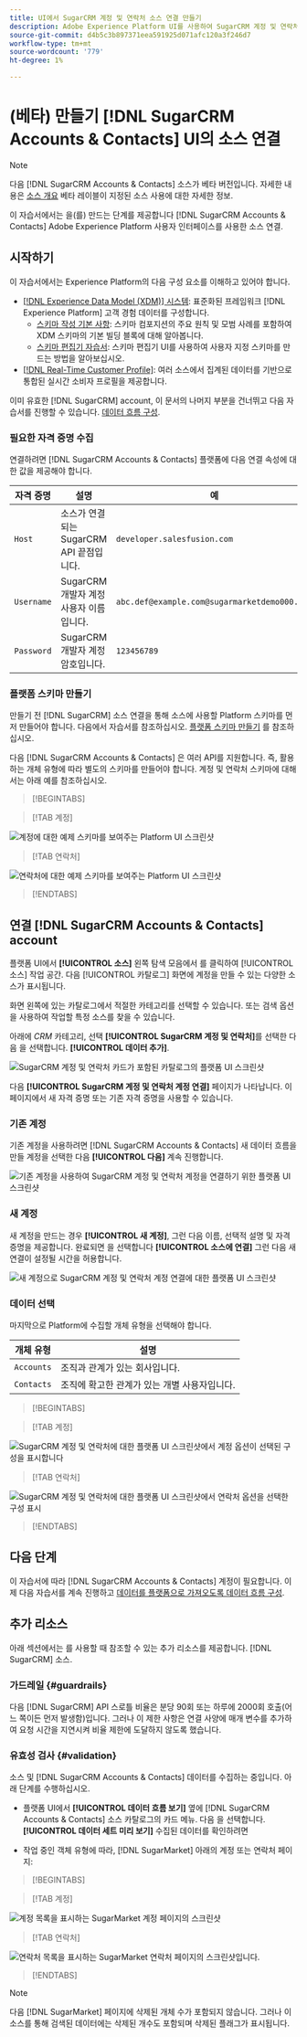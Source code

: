 ```yaml
---
title: UI에서 SugarCRM 계정 및 연락처 소스 연결 만들기
description: Adobe Experience Platform UI를 사용하여 SugarCRM 계정 및 연락처 소스 연결을 만드는 방법을 알아봅니다.
source-git-commit: d4b5c3b897371eea591925d071afc120a3f246d7
workflow-type: tm+mt
source-wordcount: '779'
ht-degree: 1%

---
```


# (베타) 만들기 [!DNL SugarCRM Accounts & Contacts] UI의 소스 연결

>[!NOTE]
>
>다음 [!DNL SugarCRM Accounts & Contacts] 소스가 베타 버전입니다. 자세한 내용은 [소스 개요](../../../../home.md#terms-and-conditions) 베타 레이블이 지정된 소스 사용에 대한 자세한 정보.

이 자습서에서는 을(를) 만드는 단계를 제공합니다 [!DNL SugarCRM Accounts & Contacts] Adobe Experience Platform 사용자 인터페이스를 사용한 소스 연결.

## 시작하기

이 자습서에서는 Experience Platform의 다음 구성 요소를 이해하고 있어야 합니다.

* [[!DNL Experience Data Model (XDM)] 시스템](../../../../../xdm/home.md): 표준화된 프레임워크 [!DNL Experience Platform] 고객 경험 데이터를 구성합니다.
   * [스키마 작성 기본 사항](../../../../../xdm/schema/composition.md): 스키마 컴포지션의 주요 원칙 및 모범 사례를 포함하여 XDM 스키마의 기본 빌딩 블록에 대해 알아봅니다.
   * [스키마 편집기 자습서](../../../../../xdm/tutorials/create-schema-ui.md): 스키마 편집기 UI를 사용하여 사용자 지정 스키마를 만드는 방법을 알아보십시오.
* [[!DNL Real-Time Customer Profile]](../../../../../profile/home.md): 여러 소스에서 집계된 데이터를 기반으로 통합된 실시간 소비자 프로필을 제공합니다.

이미 유효한 [!DNL SugarCRM] account, 이 문서의 나머지 부분을 건너뛰고 다음 자습서를 진행할 수 있습니다. [데이터 흐름 구성](../../dataflow/crm.md).

### 필요한 자격 증명 수집

연결하려면 [!DNL SugarCRM Accounts & Contacts] 플랫폼에 다음 연결 속성에 대한 값을 제공해야 합니다.

| 자격 증명 | 설명 | 예 |
| --- | --- | --- |
| `Host` | 소스가 연결되는 SugarCRM API 끝점입니다. | `developer.salesfusion.com` |
| `Username` | SugarCRM 개발자 계정 사용자 이름입니다. | `abc.def@example.com@sugarmarketdemo000.com` |
| `Password` | SugarCRM 개발자 계정 암호입니다. | `123456789` |

### 플랫폼 스키마 만들기

만들기 전 [!DNL SugarCRM] 소스 연결을 통해 소스에 사용할 Platform 스키마를 먼저 만들어야 합니다. 다음에서 자습서를 참조하십시오. [플랫폼 스키마 만들기](../../../../../xdm/schema/composition.md) 를 참조하십시오.

다음 [!DNL SugarCRM Accounts & Contacts] 은 여러 API를 지원합니다. 즉, 활용하는 개체 유형에 따라 별도의 스키마를 만들어야 합니다. 계정 및 연락처 스키마에 대해서는 아래 예를 참조하십시오.

>[!BEGINTABS]

>[!TAB 계정]

![계정에 대한 예제 스키마를 보여주는 Platform UI 스크린샷](../../../../images/tutorials/create/sugarcrm-accounts-contacts/sugarcrm-schema-accounts.png)

>[!TAB 연락처]

![연락처에 대한 예제 스키마를 보여주는 Platform UI 스크린샷](../../../../images/tutorials/create/sugarcrm-accounts-contacts/sugarcrm-schema-contacts.png)

>[!ENDTABS]

## 연결 [!DNL SugarCRM Accounts & Contacts] account

플랫폼 UI에서 **[!UICONTROL 소스]** 왼쪽 탐색 모음에서 를 클릭하여 [!UICONTROL 소스] 작업 공간. 다음 [!UICONTROL 카탈로그] 화면에 계정을 만들 수 있는 다양한 소스가 표시됩니다.

화면 왼쪽에 있는 카탈로그에서 적절한 카테고리를 선택할 수 있습니다. 또는 검색 옵션을 사용하여 작업할 특정 소스를 찾을 수 있습니다.

아래에 *CRM* 카테고리, 선택 **[!UICONTROL SugarCRM 계정 및 연락처]**&#x200B;를 선택한 다음 을 선택합니다. **[!UICONTROL 데이터 추가]**.

![SugarCRM 계정 및 연락처 카드가 포함된 카탈로그의 플랫폼 UI 스크린샷](../../../../images/tutorials/create/sugarcrm-accounts-contacts/catalog-sugarcrm-accounts-contacts.png)

다음 **[!UICONTROL SugarCRM 계정 및 연락처 계정 연결]** 페이지가 나타납니다. 이 페이지에서 새 자격 증명 또는 기존 자격 증명을 사용할 수 있습니다.

### 기존 계정

기존 계정을 사용하려면 [!DNL SugarCRM Accounts & Contacts] 새 데이터 흐름을 만들 계정을 선택한 다음 **[!UICONTROL 다음]** 계속 진행합니다.

![기존 계정을 사용하여 SugarCRM 계정 및 연락처 계정을 연결하기 위한 플랫폼 UI 스크린샷](../../../../images/tutorials/create/sugarcrm-accounts-contacts/existing.png)

### 새 계정

새 계정을 만드는 경우 **[!UICONTROL 새 계정]**, 그런 다음 이름, 선택적 설명 및 자격 증명을 제공합니다. 완료되면 을 선택합니다 **[!UICONTROL 소스에 연결]** 그런 다음 새 연결이 설정될 시간을 허용합니다.

![새 계정으로 SugarCRM 계정 및 연락처 계정 연결에 대한 플랫폼 UI 스크린샷](../../../../images/tutorials/create/sugarcrm-accounts-contacts/new.png)

### 데이터 선택

마지막으로 Platform에 수집할 개체 유형을 선택해야 합니다.

| 개체 유형 | 설명 |
| --- | --- |
| `Accounts` | 조직과 관계가 있는 회사입니다. |
| `Contacts` | 조직에 확고한 관계가 있는 개별 사용자입니다. |

>[!BEGINTABS]

>[!TAB 계정]

![SugarCRM 계정 및 연락처에 대한 플랫폼 UI 스크린샷에서 계정 옵션이 선택된 구성을 표시합니다](../../../../images/tutorials/create/sugarcrm-accounts-contacts/configuration-accounts.png)

>[!TAB 연락처]

![SugarCRM 계정 및 연락처에 대한 플랫폼 UI 스크린샷에서 연락처 옵션을 선택한 구성 표시](../../../../images/tutorials/create/sugarcrm-accounts-contacts/configuration-contacts.png)

>[!ENDTABS]

## 다음 단계

이 자습서에 따라 [!DNL SugarCRM Accounts & Contacts] 계정이 필요합니다. 이제 다음 자습서를 계속 진행하고 [데이터를 플랫폼으로 가져오도록 데이터 흐름 구성](../../dataflow/crm.md).

## 추가 리소스

아래 섹션에서는 를 사용할 때 참조할 수 있는 추가 리소스를 제공합니다. [!DNL SugarCRM] 소스.

### 가드레일 {#guardrails}

다음 [!DNL SugarCRM] API 스로틀 비율은 분당 90회 또는 하루에 2000회 호출(어느 쪽이든 먼저 발생함)입니다. 그러나 이 제한 사항은 연결 사양에 매개 변수를 추가하여 요청 시간을 지연시켜 비율 제한에 도달하지 않도록 했습니다.

### 유효성 검사 {#validation}

소스 및 [!DNL SugarCRM Accounts & Contacts] 데이터를 수집하는 중입니다. 아래 단계를 수행하십시오.

* 플랫폼 UI에서 **[!UICONTROL 데이터 흐름 보기]** 옆에 [!DNL SugarCRM Accounts & Contacts] 소스 카탈로그의 카드 메뉴. 다음 을 선택합니다. **[!UICONTROL 데이터 세트 미리 보기]** 수집된 데이터를 확인하려면

* 작업 중인 객체 유형에 따라, [!DNL SugarMarket] 아래의 계정 또는 연락처 페이지:

>[!BEGINTABS]

>[!TAB 계정]

![계정 목록을 표시하는 SugarMarket 계정 페이지의 스크린샷](../../../../images/tutorials/create/sugarcrm-accounts-contacts/sugarmarket-accounts.png)

>[!TAB 연락처]

![연락처 목록을 표시하는 SugarMarket 연락처 페이지의 스크린샷입니다.](../../../../images/tutorials/create/sugarcrm-accounts-contacts/sugarmarket-contacts.png)

>[!ENDTABS]

>[!NOTE]
>
>다음 [!DNL SugarMarket] 페이지에 삭제된 개체 수가 포함되지 않습니다. 그러나 이 소스를 통해 검색된 데이터에는 삭제된 개수도 포함되며 삭제된 플래그가 표시됩니다.